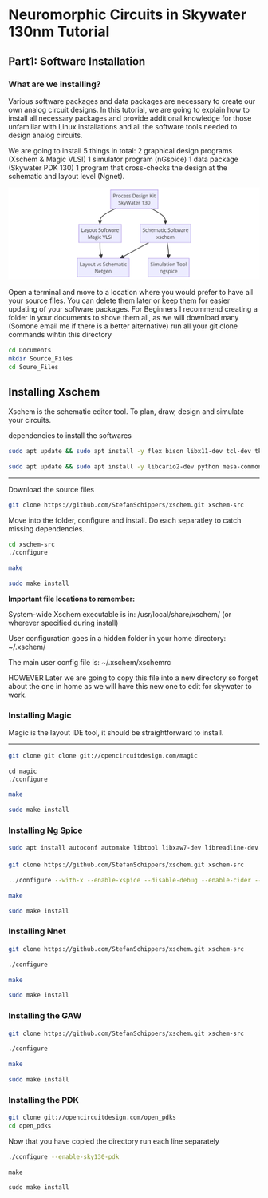 # Neuromorphic Circuits in Skywater 130nm Tutorial
## Part1: Software Installation
### What are we installing?
Various software packages and data packages are necessary to create our own analog circuit designs. 
In this tutorial, we are going to explain how to install all necessary packages and provide additional 
knowledge for those unfamiliar with Linux installations and all the software tools needed to design 
analog circuits.

We are going to install 5 things in total:
2 graphical design programs (Xschem & Magic VLSI)
1 simulator program (nGspice)
1 data package (Skywater PDK 130) 
1 program that cross-checks the design at the schematic and layout level (Ngnet).

![Image Description](../Figures_Analog_Tutorial/diagram.png)

Open a terminal and move to a location where you would prefer to have all your source files. 
You can delete them later or keep them for easier updating of your software packages.
For Beginners I recommend creating a folder in your documents to shove them all, as we will download many 
(Somone email me if there is a better alternative)
run all your git clone commands wihtin this directory

```bash
cd Documents
mkdir Source_Files
cd Soure_Files
```



## Installing Xschem

Xschem is the schematic editor tool. To plan, draw, design and simulate your circuits.

 dependencies to install the softwares
```bash
sudo apt update && sudo apt install -y flex bison libx11-dev tcl-dev tk-dev libxpm-dev m4 
```

```bash
sudo apt update && sudo apt install -y libcario2-dev python mesa-common-dev libgl-dev libglu1-mesa-dev zlib1g-dev
```

---
Download the source files
```bash
git clone https://github.com/StefanSchippers/xschem.git xschem-src
```

Move into the folder, configure and install. Do each separatley to catch missing dependencies. 
```bash
cd xschem-src
./configure
```
```bash
make
```
```bash
sudo make install
```

**Important file locations to remember:**

System-wide Xschem executable is in:
/usr/local/share/xschem/ (or wherever specified during install)

User configuration goes in a hidden folder in your home directory:
~/.xschem/ 

The main user config file is:
~/.xschem/xschemrc

HOWEVER
Later we are going to copy this file into a new directory so forget about the one in home as we will have this new one to edit for skywater to work. 

### Installing Magic

Magic is the layout IDE tool, it should be straightforward to install.

---
```bash
git clone git clone git://opencircuitdesign.com/magic
```
```bas
cd magic
./configure
```
```bash
make
```
```bash
sudo make install
```

### Installing Ng Spice
```bash
sudo apt install autoconf automake libtool libxaw7-dev libreadline-dev

git clone https://github.com/StefanSchippers/xschem.git xschem-src
```
```bash
../configure --with-x --enable-xspice --disable-debug --enable-cider --with-readline=yes --enable-openmp --enable-osdi

```
```bash
make
```
```bash
sudo make install
```

### Installing Nnet
```bash
git clone https://github.com/StefanSchippers/xschem.git xschem-src
```
```bash
./configure
```
```bash
make
```
```bash
sudo make install
```


### Installing the GAW
```bash
git clone https://github.com/StefanSchippers/xschem.git xschem-src
```
```bash
./configure
```
```bash
make
```
```bash
sudo make install
```

### Installing the PDK
```bash
git clone git://opencircuitdesign.com/open_pdks
cd open_pdks
```
Now that you have copied the directory run each line separately
```bash
./configure --enable-sky130-pdk
```
```
make
```
```
sudo make install
```

